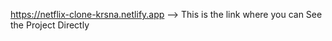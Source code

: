  https://netflix-clone-krsna.netlify.app --> This is the link where you can See the Project Directly

